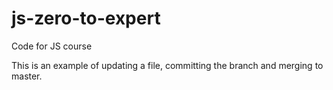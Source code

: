 # js-zero-to-expert
Code for JS course

This is an example of updating a file, committing the branch and merging to master.
